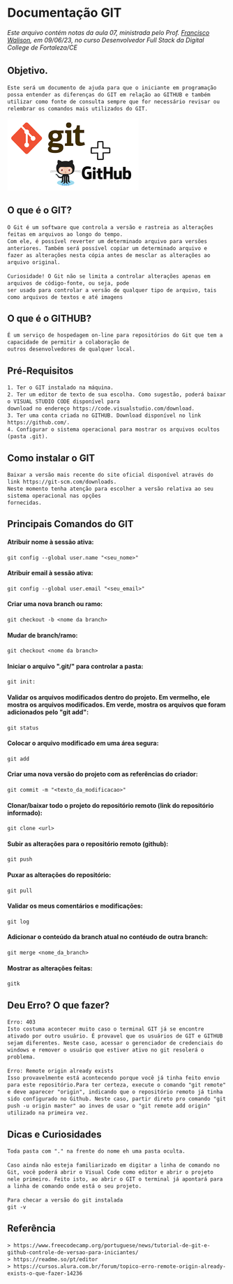 # Documentação GIT
###### Este arquivo contém notas da aula 07, ministrada pelo Prof. [Francisco Walison](http://github.com/franciscowallison), em 09/06/23, no curso Desenvolvedor Full Stack da Digital College de Fortaleza/CE
## Objetivo.
    Este será um documento de ajuda para que o iniciante em programação possa entender as diferenças do GIT em relação ao GITHUB e também
    utilizar como fonte de consulta sempre que for necessário revisar ou relembrar os comandos mais utilizados do GIT. 
![](/git_github.png) 

## O que é o GIT?
    O Git é um software que controla a versão e rastreia as alterações feitas em arquivos ao longo do tempo. 
    Com ele, é possível reverter um determinado arquivo para versões anteriores. Também será possível copiar um determinado arquivo e 
    fazer as alterações nesta cópia antes de mesclar as alterações ao arquivo original.
    
    Curiosidade! O Git não se limita a controlar alterações apenas em arquivos de código-fonte, ou seja, pode 
    ser usado para controlar a versão de qualquer tipo de arquivo, tais como arquivos de textos e até imagens

## O que é o GITHUB?
    É um serviço de hospedagem on-line para repositórios do Git que tem a capacidade de permitir a colaboração de 
    outros desenvolvedores de qualquer local.

## Pré-Requisitos
    1. Ter o GIT instalado na máquina. 
    2. Ter um editor de texto de sua escolha. Como sugestão, poderá baixar o VISUAL STUDIO CODE disponível para 
    download no endereço https://code.visualstudio.com/download.
    3. Ter uma conta criada no GITHUB. Download disponível no link https://github.com/.
    4. Configurar o sistema operacional para mostrar os arquivos ocultos (pasta .git).

## Como instalar o GIT
    Baixar a versão mais recente do site oficial disponível através do link https://git-scm.com/downloads. 
    Neste momento tenha atenção para escolher a versão relativa ao seu sistema operacional nas opções 
    fornecidas.

## Principais Comandos do GIT

#### Atribuir nome à sessão ativa:        
    git config --global user.name "<seu_nome>"
    
#### Atribuir email à sessão ativa:      
    git config --global user.email "<seu_email>"

#### Criar uma nova branch ou ramo:
    git checkout -b <nome da branch>
        
####  Mudar de branch/ramo:
    git checkout <nome da branch>

#### Iniciar o arquivo ".git/" para controlar a pasta:
    git init: 

#### Validar os arquivos modificados dentro do projeto. Em vermelho, ele mostra os arquivos modificados. Em verde, mostra os arquivos que foram adicionados pelo "git add":
    git status
    
#### Colocar o arquivo modificado em uma área segura: 
    git add

#### Criar uma nova versão do projeto com as referências do criador:
    git commit -m "<texto_da_modificacao>"

#### Clonar/baixar todo o projeto do repositório remoto (link do repositório informado):
    git clone <url>

#### Subir as alterações para o repositório remoto (github):
    git push

#### Puxar as alterações do repositório:
    git pull
    
#### Validar os meus comentários e modificações:
    git log

#### Adicionar o conteúdo da branch atual no contéudo de outra branch:
    git merge <nome_da_branch>

#### Mostrar as alterações feitas:
    gitk

## Deu Erro? O que fazer?
        
    Erro: 403
    Isto costuma acontecer muito caso o terminal GIT já se encontre ativado por outro usuário. É provavel que os usuários de GIT e GITHUB sejam diferentes. Neste caso, acessar o gerenciador de credenciais do windows e remover o usuário que estiver ativo no git resolerá o problema.

    Erro: Remote origin already exists
    Isso provavelmente está acontecendo porque você já tinha feito envio para este repositório.Para ter certeza, execute o comando "git remote" e deve aparecer "origin", indicando que o repositório remoto já tinha sido configurado no Github. Neste caso, partir direto pro comando "git push -u origin master" ao inves de usar o "git remote add origin" utilizado na primeira vez.

## Dicas e Curiosidades
    Toda pasta com "." na frente do nome eh uma pasta oculta. 
    
    Caso ainda não esteja familiarizado em digitar a linha de comando no Git, você poderá abrir o Visual Code como editor e abrir o projeto nele primeiro. Feito isto, ao abrir o GIT o terminal já apontará para a linha de comando onde está o seu projeto.

    Para checar a versão do git instalada
    git -v

## Referência
    > https://www.freecodecamp.org/portuguese/news/tutorial-de-git-e-github-controle-de-versao-para-iniciantes/    
    > https://readme.so/pt/editor
    > https://cursos.alura.com.br/forum/topico-erro-remote-origin-already-exists-o-que-fazer-14236

